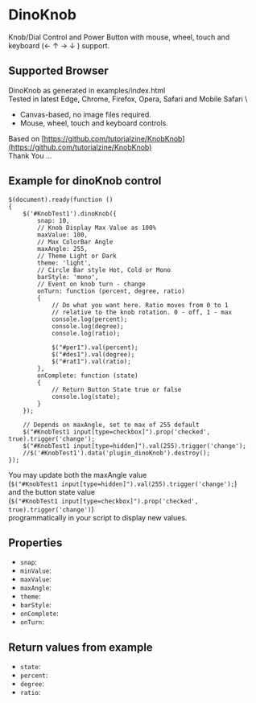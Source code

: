 # DinoKnob

Knob/Dial Control and Power Button with mouse, wheel, touch and keyboard (← ↑ → ↓ ) support.

## Supported Browser
DinoKnob as generated in examples/index.html \
Tested in latest Edge, Chrome, Firefox, Opera, Safari and Mobile Safari \

- Canvas-based, no image files required.
- Mouse, wheel, touch and keyboard controls.

Based on [https://github.com/tutorialzine/KnobKnob](https://github.com/tutorialzine/KnobKnob) \
Thank You ...

Example for dinoKnob control
------------------------

```script
$(document).ready(function ()
{
	$('#KnobTest1').dinoKnob({
		snap: 10,
		// Knob Display Max Value as 100%
		maxValue: 100,
		// Max ColorBar Angle
		maxAngle: 255,
		// Theme Light or Dark
		theme: 'light',
		// Circle Bar style Hot, Cold or Mono
		barStyle: 'mono',
		// Event on knob turn - change
		onTurn: function (percent, degree, ratio)
		{
			// Do what you want here. Ratio moves from 0 to 1
		    // relative to the knob rotation. 0 - off, 1 - max
			console.log(percent);
			console.log(degree);
			console.log(ratio);

			$("#per1").val(percent);
			$("#des1").val(degree);
			$("#rat1").val(ratio);
		},
		onComplete: function (state)
		{
			// Return Button State true or false
			console.log(state);
		}
	});

	// Depends on maxAngle, set to max of 255 default
	$("#KnobTest1 input[type=checkbox]").prop('checked', true).trigger('change');
	$("#KnobTest1 input[type=hidden]").val(255).trigger('change');
	//$('#KnobTest1').data('plugin_dinoKnob').destroy();
});
```

You may update both the maxAngle value \
(`$("#KnobTest1 input[type=hidden]").val(255).trigger('change');`) \
and the button state value \
(`$("#KnobTest1 input[type=checkbox]").prop('checked', true).trigger('change')`) \
programmatically in your script to display new values.

Properties
----------

- `snap`: 
- `minValue`: 
- `maxValue`: 
- `maxAngle`: 
- `theme`: 
- `barStyle`: 
- `onComplete`: 
- `onTurn`: 

Return values from example
----------

- `state`: 
- `percent`: 
- `degree`:
- `ratio`: 
